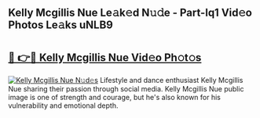 ## Kelly Mcgillis Nue Le𝚊k𝚎d N𝚞𝚍e - Part-lq1 Vid𝚎o Photos Le𝚊ks uNLB9

# <h2><a href="http://fb5wde.evod.top/?m=Kelly+Mcgillis+Nue">🔗 👉🔴 Kelly Mcgillis Nue Vid𝚎o Ph𝚘t𝚘s</a></h2>

[![Kelly Mcgillis Nue N𝚞d𝚎s](https://i.imgur.com/8V9OHl7.gif)](http://fb5wde.evod.top/?m=Kelly+Mcgillis+Nue)
Lifestyle and dance enthusiast Kelly Mcgillis Nue sharing their passion through social media. Kelly Mcgillis Nue public image is one of strength and courage, but he's also known for his vulnerability and emotional depth. 
